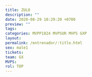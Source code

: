 ```yaml
---
title: ZULO
description: ""
date: 2020-08-29 10:29:20 +0700
preview: ""
tags: 
categories: MVPP1024 MVPSUR MVPS GXP
layout: 
permalink: /entrenador/:title.html
sex: male1
tickets: 
team: GX
MVPS: 
rol: TOP
---
```

